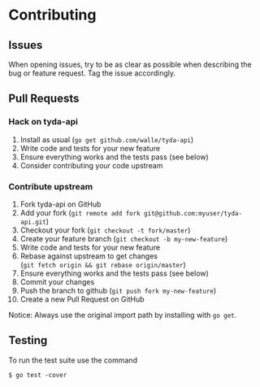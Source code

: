 # Contributing

## Issues

When opening issues, try to be as clear as possible when describing the bug or
feature request. Tag the issue accordingly.

## Pull Requests

### Hack on tyda-api

1. Install as usual (`go get github.com/walle/tyda-api`)
2. Write code and tests for your new feature
3. Ensure everything works and the tests pass (see below)
4. Consider contributing your code upstream

### Contribute upstream

1. Fork tyda-api on GitHub
2. Add your fork (`git remote add fork git@github.com:myuser/tyda-api.git`)
3. Checkout your fork (`git checkout -t fork/master`)
4. Create your feature branch (`git checkout -b my-new-feature`)
5. Write code and tests for your new feature
6. Rebase against upstream to get changes \
(`git fetch origin && git rebase origin/master`)
7. Ensure everything works and the tests pass (see below)
8. Commit your changes
9. Push the branch to github (`git push fork my-new-feature`)
10. Create a new Pull Request on GitHub

Notice: Always use the original import path by installing with `go get`.

## Testing

To run the test suite use the command

```shell
$ go test -cover
```
